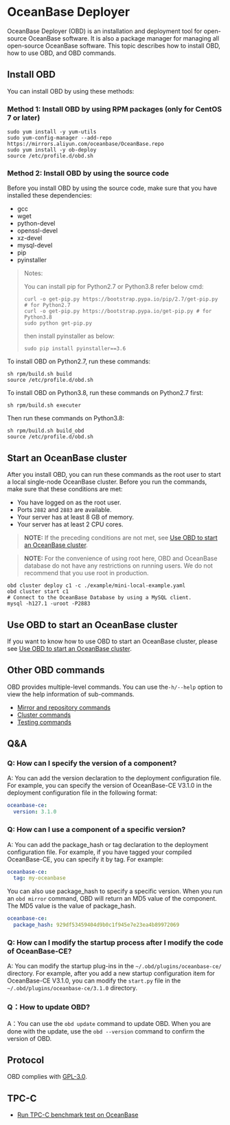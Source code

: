 # OceanBase Deployer

OceanBase Deployer (OBD) is an installation and deployment tool for open-source OceanBase software. It is also a package manager for managing all open-source OceanBase software. This topic describes how to install OBD, how to use OBD, and OBD commands.

## Install OBD

You can install OBD by using these methods:

### Method 1: Install OBD by using RPM packages (only for CentOS 7 or later)

```shell
sudo yum install -y yum-utils
sudo yum-config-manager --add-repo https://mirrors.aliyun.com/oceanbase/OceanBase.repo
sudo yum install -y ob-deploy
source /etc/profile.d/obd.sh
```

### Method 2: Install OBD by using the source code

Before you install OBD by using the source code, make sure that you have installed these dependencies:

- gcc
- wget
- python-devel
- openssl-devel
- xz-devel
- mysql-devel
- pip
- pyinstaller

> Notes:
>
> You can install pip for Python2.7 or Python3.8 refer below cmd:
>
> ```shell
> curl -o get-pip.py https://bootstrap.pypa.io/pip/2.7/get-pip.py # for Python2.7 
> curl -o get-pip.py https://bootstrap.pypa.io/get-pip.py # for Python3.8 
> sudo python get-pip.py
> ```
>
> then install pyinstaller as below:
>
> ```shell
> sudo pip install pyinstaller==3.6
> ```

To install OBD on Python2.7, run these commands:

```shell
sh rpm/build.sh build
source /etc/profile.d/obd.sh
```

To install OBD on Python3.8, run these commands on Python2.7 first:

```shell
sh rpm/build.sh executer
```

Then run these commands on Python3.8:

```shell
sh rpm/build.sh build_obd
source /etc/profile.d/obd.sh
```

## Start an OceanBase cluster

After you install OBD, you can run these commands as the root user to start a local single-node OceanBase cluster.
Before you run the commands, make sure that these conditions are met:

- You have logged on as the root user.
- Ports `2882` and `2883` are available.
- Your server has at least 8 GB of memory.
- Your server has at least 2 CPU cores.

> **NOTE:** If the preceding conditions are not met, see [Use OBD to start an OceanBase cluster](./docs/en-US/3.user-guide/2.start-the-oceanbase-cluster-by-using-obd.md).

> **NOTE:** For the convenience of using root here, OBD and OceanBase database do not have any restrictions on running users. We do not recommend that you use root in production.

```shell
obd cluster deploy c1 -c ./example/mini-local-example.yaml
obd cluster start c1
# Connect to the OceanBase Database by using a MySQL client.
mysql -h127.1 -uroot -P2883
```

## Use OBD to start an OceanBase cluster

If you want to know how to use OBD to start an OceanBase cluster, please see [Use OBD to start an OceanBase cluster](./docs/en-US/3.user-guide/2.start-the-oceanbase-cluster-by-using-obd.md).

## Other OBD commands

OBD provides multiple-level commands. You can use the`-h/--help` option to view the help information of sub-commands.

- [Mirror and repository commands](./docs/en-US/3.user-guide/3.obd-command/2.command-group-for-mirroring-and-warehousing.md)
- [Cluster commands](./docs/en-US/3.user-guide/3.obd-command/1.cluster-command-groups.md)
- [Testing commands](./docs/en-US/3.user-guide/3.obd-command/3.test-command-group.md)

## Q&A

### Q: How can I specify the version of a component?

A: You can add the version declaration to the deployment configuration file. For example, you can specify the version of OceanBase-CE V3.1.0 in the deployment configuration file in the following format:

```yaml
oceanbase-ce:
  version: 3.1.0
```

### Q: How can I use a component of a specific version?

A: You can add the package_hash or tag declaration to the deployment configuration file.
For example, if you have tagged your compiled OceanBase-CE, you can specify it by tag. For example:

```yaml
oceanbase-ce:
  tag: my-oceanbase
```

You can also use package_hash to specify a specific version. When you run an `obd mirror` command, OBD will return an MD5 value of the component. The MD5 value is the value of package_hash.

```yaml
oceanbase-ce:
  package_hash: 929df53459404d9b0c1f945e7e23ea4b89972069
```

### Q: How can I modify the startup process after I modify the code of OceanBase-CE?

A: You can modify the startup plug-ins in the `~/.obd/plugins/oceanbase-ce/` directory. For example, after you add a new startup configuration item for OceanBase-CE V3.1.0, you can modify the `start.py` file in the `~/.obd/plugins/oceanbase-ce/3.1.0` directory.

### Q：How to update OBD?

A：You can use the `obd update` command to update OBD. When you are done with the update, use the `obd --version` command to confirm the version of OBD.

## Protocol

OBD complies with [GPL-3.0](/LICENSE).

## TPC-C

- [Run TPC-C benchmark test on OceanBase](https://github.com/oceanbase/oceanbase-doc/blob/V3.1.4/en-US/1.Get-Started/5.Experience-OceanBase-Advanced-Features/1.Experience-Scalable-OLTP/1.Run-the-TPC-C-benchmark-test-in-OceanBase-Database.md)
